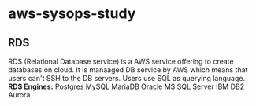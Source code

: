 # aws-sysops-study

## RDS
RDS (Relational Database service) is a AWS service offering to create databases on cloud. 
It is manaaged DB service by AWS which means that users can't SSH to the DB servers.
Users use SQL as querying language.
**RDS Engines:**
Postgres
MySQL
MariaDB
Oracle
MS SQL Server
IBM DB2
Aurora

